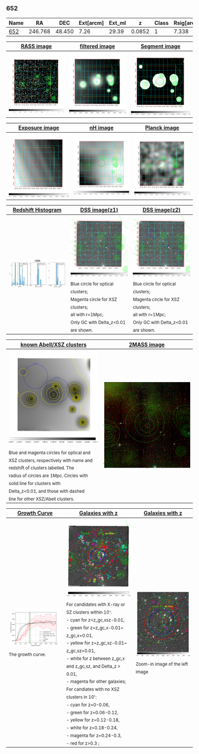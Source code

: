 <div STYLE="page-break-after: always;"></div>

### 652

|Name          |RA          |DEC      | Ext[arcm] | Ext_ml | z    | Class| Rsig[arcmin] | CRsig[c/s] | CR500[c/s] | R500[Mpc] |L500[erg/s]|F500[erg/s/cm^2]| M500[Msun]|Tx[keV]|beta|GC(XSZ,Delta_z<0.01)| GC(OPT,Delta_z<0.01)|GC|alias|
|--------------|------------|------------|---|---|-----------|--------|------|------|----|----|----|----|----|----|----|----|----|----|---|
|[652](script/652.md)     | 246.768       | 48.450       | 7.26    | 29.39   | 0.0852 | 1   | 7.338 |0.064 |0.063 |0.652 |2.087e+43 |1.157e-12 |8.566e+13 |1.998 |1.647 |-, |N, |-, |t365|

|[RASS image](../image/652/652_img.pdf)|[filtered image](../image/652/652_fil.pdf)|[Segment image](../image/652/652_seg.pdf)|
|-------------------|--------------------|-------------------|
| <img src="../image/652/652_img.png" width="300">  | <img src="../image/652/652_fil.png" width="300">   | <img src="../image/652/652_seg.png" width="300">  |

|[Exposure image](../image/652/652_mex.pdf)| [nH image](../image/652/652_nh.pdf)| [Planck image](../image/652/652_p.pdf)|
|-------------------|--------------------|-------------------|
|<img src="../image/652/652_mex.png" width="300">   | <img src="../image/652/652_nh.png" width="300">    | <img src="../image/652/652_p.png" width="300"> |

|[Redshift Histogram](../image/652/652_zg.pdf) | [DSS image(z1)](../image/652/652_dss_z1.pdf)      |  [DSS image(z2)](../image/652/652_dss_z2.pdf)    |
|-------------------|--------------------|-------------------|
|<img src="../image/652/652_zg.png" width="300"> |<img src="../image/652/652_dss_z1.png" width="300"> <sub><br>Blue circle for optical clusters; <br>Magenta circle for XSZ clusters; <br>all with r=1Mpc; <br>Only GC with Delta_z<0.01 are shown. </sub>| <img src="../image/652/652_dss_z2.png" width="300"><sub><br>Blue circle for optical clusters; <br>Magenta circle for XSZ clusters; <br>all with r=1Mpc; <br>Only GC with Delta_z<0.01 are shown. </sub> |

|[known Abell/XSZ clusters](../image/652/652_m.pdf) | [2MASS image](../image/652/652_2mass.pdf)      |
|-------------------|-------------------|
|<img src=../image/652/652_m.png width="300"> <sub><br>Blue and magenta circles for optical and <br>XSZ clusters, respectively with name and <br>redshift of clusters labelled. The <br>radius of circles are 1Mpc. Circles with <br>solid line for clusters with <br>Delta_z<0.01, and those with dashed <br>line for other XSZ/Abell clusters.        </sub>|<img src="../image/652/652_2mass.png" width="300">  |

|[Growth Curve](../image/652/652_gca_all.png) |[Galaxies with z](../image/652/652_opt_ned.pdf) |[Galaxies with z](../image/652/652_opt_ned_zoom.pdf) |
|-------------------|-------------------|-------------------|
| <img src="../image/652/652_gca_all.png" width="300"> <sub><br>The growth curve.</sub>| <img src=../image/652/652_opt_ned.png width="300"> <br><sub> For candidates with X-ray or SZ clusters within 10': <br> - cyan for z<z_gc,xsz-0.01, <br> - green for z=z_gc,x-0.01~ z_gc,x+0.01, <br> - yellow for z=z_gc,sz-0.01~ z_gc,sz+0.01, <br> - white for z between z_gc,x and z_gc,sz, and Delta_z > 0.01, <br> - magenta for other galaxies; <br>For candiates with no XSZ clusters in 10': <br> - cyan for z=0-0.06, <br> - green for z=0.06-0.12, <br> - yellow for z=0.12-0.18, <br> - white for z=0.18-0.24, <br> - magenta for z=0.24-0.3, <br> - red for z>0.3 ;  </sub>|<img src=../image/652/652_opt_ned_zoom.png width="300">  <br><sub> Zoom-in image of the left image</sub>|




